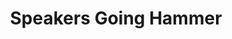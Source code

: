 ---
ee_id_show: '204'
title: Speakers Going Hammer
url: speakers-going-hammer
live_url:
year: '2011'
venue: Lisson Gallery
state_country: London
type:
dates:
wwwnews:
credits:
pitch: "​Not sure what to say about this one, except I had some yellow thing going
  on (no idea what that was about). I was also pretty proud of the Uggs sculpture
  here, <i>A Few Casuals, </i>and the humidifier filled with diet sprite, <i>Real
  Taste</i>. :)"
ps:
download:
layout: shows
---